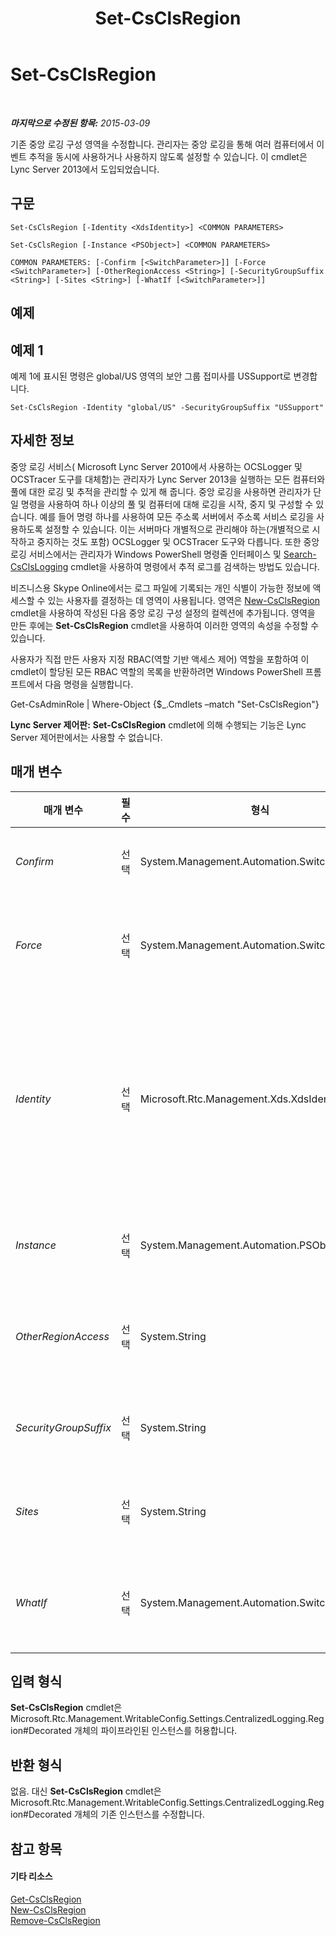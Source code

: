 ﻿---
title: Set-CsClsRegion
TOCTitle: Set-CsClsRegion
ms:assetid: 2599cae9-edef-408f-8987-313c67bfe763
ms:mtpsurl: https://technet.microsoft.com/ko-kr/library/JJ204746(v=OCS.15)
ms:contentKeyID: 49303082
ms.date: 08/10/2015
mtps_version: v=OCS.15
ms.translationtype: HT
---

# Set-CsClsRegion

 

_**마지막으로 수정된 항목:** 2015-03-09_

기존 중앙 로깅 구성 영역을 수정합니다. 관리자는 중앙 로깅을 통해 여러 컴퓨터에서 이벤트 추적을 동시에 사용하거나 사용하지 않도록 설정할 수 있습니다. 이 cmdlet은 Lync Server 2013에서 도입되었습니다.

## 구문

    Set-CsClsRegion [-Identity <XdsIdentity>] <COMMON PARAMETERS>

    Set-CsClsRegion [-Instance <PSObject>] <COMMON PARAMETERS>

    COMMON PARAMETERS: [-Confirm [<SwitchParameter>]] [-Force <SwitchParameter>] [-OtherRegionAccess <String>] [-SecurityGroupSuffix <String>] [-Sites <String>] [-WhatIf [<SwitchParameter>]]

## 예제

## 예제 1

예제 1에 표시된 명령은 global/US 영역의 보안 그룹 접미사를 USSupport로 변경합니다.

    Set-CsClsRegion -Identity "global/US" -SecurityGroupSuffix "USSupport"

## 자세한 정보

중앙 로깅 서비스( Microsoft Lync Server 2010에서 사용하는 OCSLogger 및 OCSTracer 도구를 대체함)는 관리자가 Lync Server 2013을 실행하는 모든 컴퓨터와 풀에 대한 로깅 및 추적을 관리할 수 있게 해 줍니다. 중앙 로깅을 사용하면 관리자가 단일 명령을 사용하여 하나 이상의 풀 및 컴퓨터에 대해 로깅을 시작, 중지 및 구성할 수 있습니다. 예를 들어 명령 하나를 사용하여 모든 주소록 서버에서 주소록 서비스 로깅을 사용하도록 설정할 수 있습니다. 이는 서버마다 개별적으로 관리해야 하는(개별적으로 시작하고 중지하는 것도 포함) OCSLogger 및 OCSTracer 도구와 다릅니다. 또한 중앙 로깅 서비스에서는 관리자가 Windows PowerShell 명령줄 인터페이스 및 [Search-CsClsLogging](search-csclslogging.md) cmdlet을 사용하여 명령에서 추적 로그를 검색하는 방법도 있습니다.

비즈니스용 Skype Online에서는 로그 파일에 기록되는 개인 식별이 가능한 정보에 액세스할 수 있는 사용자를 결정하는 데 영역이 사용됩니다. 영역은 [New-CsClsRegion](new-csclsregion.md) cmdlet을 사용하여 작성된 다음 중앙 로깅 구성 설정의 컬렉션에 추가됩니다. 영역을 만든 후에는 **Set-CsClsRegion** cmdlet을 사용하여 이러한 영역의 속성을 수정할 수 있습니다.

사용자가 직접 만든 사용자 지정 RBAC(역할 기반 액세스 제어) 역할을 포함하여 이 cmdlet이 할당된 모든 RBAC 역할의 목록을 반환하려면 Windows PowerShell 프롬프트에서 다음 명령을 실행합니다.

Get-CsAdminRole | Where-Object {$\_.Cmdlets –match "Set-CsClsRegion"}

**Lync Server 제어판:** **Set-CsClsRegion** cmdlet에 의해 수행되는 기능은 Lync Server 제어판에서는 사용할 수 없습니다.

## 매개 변수


<table>
<colgroup>
<col style="width: 25%" />
<col style="width: 25%" />
<col style="width: 25%" />
<col style="width: 25%" />
</colgroup>
<thead>
<tr class="header">
<th>매개 변수</th>
<th>필수</th>
<th>형식</th>
<th>설명</th>
</tr>
</thead>
<tbody>
<tr class="odd">
<td><p><em>Confirm</em></p></td>
<td><p>선택</p></td>
<td><p>System.Management.Automation.SwitchParameter</p></td>
<td><p>명령을 실행하기 전에 확인 메시지를 표시합니다.</p></td>
</tr>
<tr class="even">
<td><p><em>Force</em></p></td>
<td><p>선택</p></td>
<td><p>System.Management.Automation.SwitchParameter</p></td>
<td><p>명령을 실행할 때 발생할 수 있는 심각하지 않은 오류 메시지를 표시하지 않습니다.</p></td>
</tr>
<tr class="odd">
<td><p><em>Identity</em></p></td>
<td><p>선택</p></td>
<td><p>Microsoft.Rtc.Management.Xds.XdsIdentity</p></td>
<td><p>영역의 고유 식별자입니다. 영역 ID는 영역을 만든 중앙 로깅 구성 범위와 고유 영역 이름으로 구성됩니다. 예를 들어 Redmond라는 전역 영역을 참조하려면 다음 구문을 사용합니다.</p>
<p>-Identity &quot;global/Redmond&quot;</p></td>
</tr>
<tr class="even">
<td><p><em>Instance</em></p></td>
<td><p>선택</p></td>
<td><p>System.Management.Automation.PSObject</p></td>
<td><p>개별 매개 변수 값을 설정하는 대신 개체에 대한 참조를 전달할 수 있습니다.</p></td>
</tr>
<tr class="odd">
<td><p><em>OtherRegionAccess</em></p></td>
<td><p>선택</p></td>
<td><p>System.String</p></td>
<td><p>이 영역에 대해 권한이 부여된 사용자가 액세스할 수 있는 추가 영역의 이름입니다.</p></td>
</tr>
<tr class="even">
<td><p><em>SecurityGroupSuffix</em></p></td>
<td><p>선택</p></td>
<td><p>System.String</p></td>
<td><p>이 영역에 대해 권한을 부여할 보안 그룹의 이름 끝에 추가할 접미사입니다.</p></td>
</tr>
<tr class="odd">
<td><p><em>Sites</em></p></td>
<td><p>선택</p></td>
<td><p>System.String</p></td>
<td><p>이 지역 내에 포함된 사이트로서 토폴로지 문서의 SideId 특성 값에 해당합니다.</p></td>
</tr>
<tr class="even">
<td><p><em>WhatIf</em></p></td>
<td><p>선택</p></td>
<td><p>System.Management.Automation.SwitchParameter</p></td>
<td><p>명령을 실제로 실행하지 않고도 명령이 실행될 경우 발생할 수 있는 현상을 설명합니다.</p></td>
</tr>
</tbody>
</table>


## 입력 형식

**Set-CsClsRegion** cmdlet은 Microsoft.Rtc.Management.WritableConfig.Settings.CentralizedLogging.Region\#Decorated 개체의 파이프라인된 인스턴스를 허용합니다.

## 반환 형식

없음. 대신 **Set-CsClsRegion** cmdlet은 Microsoft.Rtc.Management.WritableConfig.Settings.CentralizedLogging.Region\#Decorated 개체의 기존 인스턴스를 수정합니다.

## 참고 항목

#### 기타 리소스

[Get-CsClsRegion](get-csclsregion.md)  
[New-CsClsRegion](new-csclsregion.md)  
[Remove-CsClsRegion](remove-csclsregion.md)

